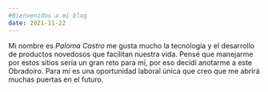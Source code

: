```yaml
---
#Bienvenidos a mi blog
date: 2021-11-22
---
```

Mi nombre es _Paloma Castro_ me gusta mucho la tecnología y el desarrollo de productos novedosos que facilitan nuestra vida. Pensé que manejarme por estos sitios sería un gran reto para mí, por eso decidí anotarme a este Obradoiro. Para mí es una oportunidad laboral única que creo que me abrirá muchas puertas en el futuro. 
